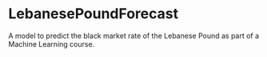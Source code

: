 # LebanesePoundForecast
A model to predict the black market rate of the Lebanese Pound as part of a Machine Learning course.
